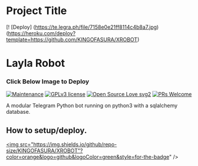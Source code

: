 
# Project Title

[! [Deploy] (https://te.legra.ph/file/7158e0e21ff8114c4b8a7.jpg) (https://heroku.com/deploy?template=https://github.com/KINGOFASURA/XROBOT) 
# Layla Robot
### Click Below Image to Deploy
[![Maintenance](https://img.shields.io/badge/Maintained%3F-yes-green.svg)](https://GitHub.com/Naereen/StrapDown.js/graphs/commit-activity) [![GPLv3 license](https://img.shields.io/badge/License-GPLv3-blue.svg)](https://perso.crans.org/besson/LICENSE.html) [![Open Source Love svg2](https://badges.frapsoft.com/os/v2/open-source.svg?v=103)](https://github.com/ellerbrock/open-source-badges/) [![PRs Welcome](https://img.shields.io/badge/PRs-welcome-brightgreen.svg?style=flat-square)](https://makeapullrequest.com)

A modular Telegram Python bot running on python3 with a sqlalchemy database.

## How to setup/deploy.

<a href="https://github.com/KINGOFASURA/XROBOT"> <img src="https://img.shields.io/github/repo-size/KINGOFASURA/XROBOT"?color=orange&logo=github&logoColor=green&style=for-the-badge" /></a>


